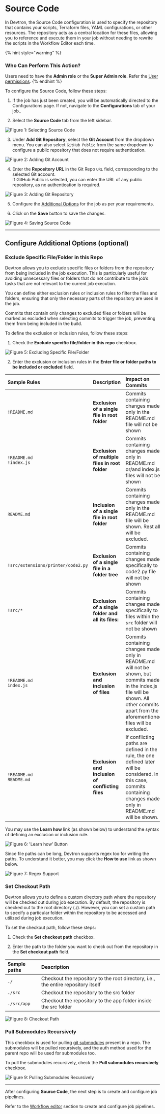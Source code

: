 # Source Code

In Devtron, the Source Code configuration is used to specify the repository that contains your scripts, Terraform files, YAML configurations, or other resources. The repository acts as a central location for these files, allowing you to reference and execute them in your job without needing to rewrite the scripts in the Workflow Editor each time.

{% hint style="warning" %}
### Who Can Perform This Action?
Users need to have the **Admin role** or the **Super Admin role**.
Refer the [User permissions](../../global-configurations/authorization/user-access.md#roles-available-for-jobs).
{% endhint %}

To configure the Source Code, follow these steps:

1. If the job has just been created, you will be automatically directed to the Configurations page. If not, navigate to the **Configurations** tab of your job..

2. Select the **Source Code** tab from the left sidebar.

 ![Figure 1: Selecting Source Code](https://devtron-public-asset.s3.us-east-2.amazonaws.com/images/create-job/source-code.jpg)

3. Under **Add Git Repository**, select the **Git Account** from the dropdown menu. You can also select `GitHub Public` from the same dropdown to configure a public repository that does not require authentication.

 ![Figure 2: Adding Git Account](https://devtron-public-asset.s3.us-east-2.amazonaws.com/images/create-job/source-code-git-account.jpg)

4. Enter the **Repository URL** in the Git Repo `URL` field, corresponding to the selected Git account.<br>
If GitHub Public is selected, you can enter the URL of any public repository, as no authentication is required. 

 ![Figure 3: Adding Git Repository](https://devtron-public-asset.s3.us-east-2.amazonaws.com/images/create-job/source-code-repo-url.jpg)

5. Configure the [Additional Options](#configure-additional-options-optional) for the job as per your requirements.

6. Click on the **Save** button to save the changes.

 ![Figure 4: Saving Source Code](https://devtron-public-asset.s3.us-east-2.amazonaws.com/images/create-job/source-code-save.jpg)

---

## Configure Additional Options (optional)

### Exclude Specific File/Folder in this Repo

Devtron allows you to exclude specific files or folders from the repository from being included in the job execution. This is particularly useful for avoiding unnecessary files or folders that do not contribute to the job’s tasks that are not relevant to the current job execution. 

You can define either exclusion rules or inclusion rules to filter the files and folders, ensuring that only the necessary parts of the repository are used in the job.

Commits that contain only changes to excluded files or folders will be marked as excluded when selecting commits to trigger the job, preventing them from being included in the build.

To define the exclusion or inclusion rules, follow these steps:

1. Check the **Exclude specific file/folder in this repo** checkbox.

 ![Figure 5: Excluding Specific File/Folder](https://devtron-public-asset.s3.us-east-2.amazonaws.com/images/create-job/source-code-exclude-files.jpg)

2. Enter the exclusion or inclusion rules in the **Enter file or folder paths to be included or excluded** field.

 | Sample Rules | Description | Impact on Commits |
 |:---|:---|:---|
 | `!README.md` | **Exclusion of a single file in root folder** | Commits containing changes made only in the README.md file will not be shown |
 | `!README.md` <br /> `!index.js` | **Exclusion of multiple files in root folder** |  Commits containing changes made only in README.md or/and index.js files will not be shown |
 |  `README.md` | **Inclusion of a single file in root folder** | Commits containing changes made only in the README.md file will be shown. Rest all will be excluded. |
 |  `!src/extensions/printer/code2.py` | **Exclusion of a single file in a folder tree** |Commits containing changes made specifically to code2.py file will not be shown |
 |  `!src/*` | **Exclusion of a single folder and all its files:** |Commits containing changes made specifically to files within the `src` folder will not be shown |
 |  `!README.md` <br/> `index.js` | **Exclusion and inclusion of files** | Commits containing changes made only in README.md will not be shown, but commits made in the index.js file will be shown. All other commits apart from the aforementioned files will be excluded. |
 |  `!README.md` <br/> `README.md` | **Exclusion and inclusion of conflicting files** | If conflicting paths are defined in the rule, the one defined later will be considered. In this case, commits containing changes made only in README.md will be shown. |


 You may use the **Learn how** link (as shown below) to understand the syntax of defining an exclusion or inclusion rule.

 ![Figure 6: 'Learn how' Button](https://devtron-public-asset.s3.us-east-2.amazonaws.com/images/create-job/source-code-learn-how.jpg)

 Since file paths can be long, Devtron supports regex too for writing the paths. To understand it better, you may click the **How to use** link as shown below.

 ![Figure 7: Regex Support](https://devtron-public-asset.s3.us-east-2.amazonaws.com/images/create-job/source-code-regex.jpg)


### Set Checkout Path

Devtron allows you to define a custom directory path where the repository will be checked out during job execution. By default, the repository is checked out to the root directory (./). However, you can set a custom path to specify a particular folder within the repository to be accessed and utilized during job execution.

To set the checkout path, follow these steps:

1. Check the **Set checkout path** checkbox.

2. Enter the path to the folder you want to check out from the repository in the **Set checkout path** field.

 |Sample paths|Description|
 |:---|:---|
 |`./`|Checkout the repository to the root directory, i.e., the entire repository itself|
 |`./src`|Checkout the repository to the src folder|
 |`./src/app`|Checkout the repository to the app folder inside the src folder|

 ![Figure 8: Checkout Path](https://devtron-public-asset.s3.us-east-2.amazonaws.com/images/create-job/source-code-checkout.jpg)

### Pull Submodules Recursively

This checkbox is used for pulling [git submodules](https://git-scm.com/book/en/v2/Git-Tools-Submodules) present in a repo. The submodules will be pulled recursively, and the auth method used for the parent repo will be used for submodules too.

To pull the submodules recursively, check the **Pull submodules recursively** checkbox.

![Figure 9: Pulling Submodules Recursively](https://devtron-public-asset.s3.us-east-2.amazonaws.com/images/create-job/source-code-pull.jpg)

---

After configuring **Source Code**, the next step is to create and configure job pipelines.

Refer to the [Workflow editor](./workflow-editor-job.md) section to create and configure job pipelines.
